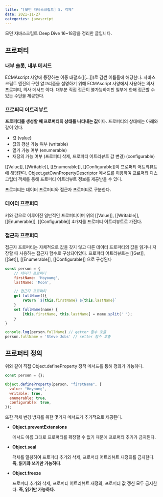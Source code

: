 ```yaml
---
title: "[모던 자바스크립트] 5. 객체"
date: 2021-11-27
categories: javascript
---
```


모던 자바스크립트 Deep Dive 16~18장을 정리한 글입니다.

## 프로퍼티

### 내부 슬롯, 내부 메서드

ECMAscript 사양에 등장하는 이중 대괄호([[...]])로 감싼 이름들에 해당한다. 자바스크립트 엔진의 구현 알고리즘을 설명하기 위해 ECMAscript 사양에서 사용하는 의사 프로퍼티, 의사 메서드 이다. 대부분 직접 접근이 불가능하지만 일부에 한해 접근할 수 있는 수단을 제공한다.

### 프로퍼티 어트리뷰트

**프로퍼티를 생성할 때 프로퍼티의 상태를 나타내는 값**이다. 프로퍼티의 상태에는 아래와 같이 있다.

- 값 (value)
- 값의 갱신 가능 여부 (writable)
- 열거 가능 여부 (enumerable)
- 재정의 가능 여부 (프로퍼티 삭제, 프로퍼티 어트리뷰트 값 변경) (configurable)

[[Value]], [[Writable]], [[Enumerable]], [[Configurable]]이 프로퍼티 어트리뷰트에 해당한다. Object.getOwnPropertyDescriptor 메서드를 이용하여 프로퍼티 디스크립터 객체를 통해 프로퍼티 어트리뷰트 정보를 제공받을 수 있다.

프로퍼티는 데이터 프로퍼티와 접근자 프로퍼티로 구분한다.

### 데이터 프로퍼티

키와 값으로 이루어진 일반적인 프로퍼티이며 위의 [[Value]], [[Writable]], [[Enumerable]], [[Configurable]] 4가지를 프로퍼티 어트리뷰트로 가진다.

### 접근자 프로퍼티

접근자 프로퍼티는 자체적으로 값을 갖지 않고 다른 데이터 프로퍼티의 값을 읽거나 저장할 때 사용하는 접근자 함수로 구성되어있다. 프로퍼티 어트리뷰트는 [[Get]], [[Set]], [[Enumerable]], [[Configurable]] 으로 구성된다

```javascript
const person = {
    // 데이터 프로퍼티
    firstName: 'Hoyoung',
    lastName: 'Moon',

    // 접근자 프로퍼티
    get fullName(){
        return `${this.firstName} ${this.lastName}`
    }
    set fullName(name) {
        [this.firstName, this.lastName] = name.split(' ');
    }
}

console.log(person.fullName) // getter 함수 호출
person.fullName = 'Steve Jobs' // setter 함수 호출
```

## 프로퍼티 정의

위와 같이 직접 Object.defineProperty 정적 메서드를 통해 정의가 가능하다.

```javascript
const person = {};

Object.defineProperty(person, "firstName", {
  value: "Hoyoung",
  writable: true,
  enumerable: true,
  configurable: true,
});
```

또한 객체 변경 방지를 위한 몇가지 메서드가 추가적으로 제공된다.

- **Object.preventExtensions**

  메서드 이름 그대로 프로퍼티를 확장할 수 없기 때문에 프로퍼티 추가가 금지된다.

- **Object.seal**

  객체를 밀봉하여 프로퍼티 추가와 삭제, 프로퍼티 어트리뷰트 재정의를 금지한다. **즉, 읽기와 쓰기만 가능하다.**

- **Object.freeze**

  프로퍼티 추가와 삭제, 프로퍼티 어트리뷰트 재정의, 프로퍼티 값 갱신 모두 금지한다. **즉, 읽기만 가능하다.**
